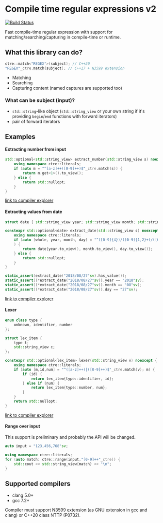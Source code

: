 # Compile time regular expressions v2

[![Build Status](https://travis-ci.org/hanickadot/compile-time-regular-expressions.svg?branch=master)](https://travis-ci.org/hanickadot/compile-time-regular-expressions)

Fast compile-time regular expression with support for matching/searching/capturing in compile-time or runtime.

## What this library can do?

```c++
ctre::match<"REGEX">(subject); // C++20
"REGEX"_ctre.match(subject); // C++17 + N3599 extension
```

* Matching
* Searching
* Capturing content (named captures are supported too)

### What can be subject (input)?

* `std::string`-like object (`std::string_view` or your own string if it's providing `begin`/`end` functions with forward iterators)
* pair of forward iterators

## Examples

#### Extracting number from input
```c++
std::optional<std::string_view> extract_number(std::string_view s) noexcept {
    using namespace ctre::literals;
    if (auto m = "^[a-z]++([0-9]++)$"_ctre.match(s)) {
        return m.get<1>().to_view();
    } else {
        return std::nullopt;
    }
}
```
[link to compiler explorer](https://godbolt.org/z/xi5ulD)


#### Extracting values from date
```c++
struct date { std::string_view year; std::string_view month; std::string_view day; };

constexpr std::optional<date> extract_date(std::string_view s) noexcept {
    using namespace ctre::literals;
    if (auto [whole, year, month, day] = "^([0-9]{4})/([0-9]{1,2}+)/([0-9]{1,2}+)$"_ctre.match(s); whole
    ) {
        return date{year.to_view(), month.to_view(), day.to_view()};
    } else {
        return std::nullopt;
    }
}

static_assert(extract_date("2018/08/27"sv).has_value());
static_assert((*extract_date("2018/08/27"sv)).year == "2018"sv);
static_assert((*extract_date("2018/08/27"sv)).month == "08"sv);
static_assert((*extract_date("2018/08/27"sv)).day == "27"sv);
```
[link to compiler explorer](https://godbolt.org/z/QJ6Ecb)

#### Lexer
```c++
enum class type {
    unknown, identifier, number
};

struct lex_item {
    type t;
    std::string_view c;
};

constexpr std::optional<lex_item> lexer(std::string_view v) noexcept {
    using namespace ctre::literals;
    if (auto [m,id,num] = "^([a-z]++)|([0-9]++)$"_ctre.match(v); m) {
        if (id) {
            return lex_item{type::identifier, id};
        } else if (num) {
            return lex_item{type::number, num};
        }
    }
    return std::nullopt;
}
```
[link to compiler explorer](https://godbolt.org/z/iSgFiK)

#### Range over input

This support is preliminary and probably the API will be changed.

```c++
auto input = "123,456,768"sv;

using namespace ctre::literals;
for (auto match: ctre::range(input,"[0-9]++"_ctre)) {
	std::cout << std::string_view{match} << "\n";
}
```

## Supported compilers

* clang 5.0+
* gcc 7.2+

Compiler must support N3599 extension (as GNU extension in gcc and clang) or C++20 class NTTP (P0732).
